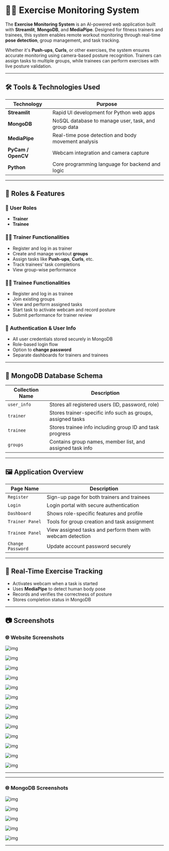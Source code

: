 # 🏋️‍♂️ Exercise Monitoring System

The **Exercise Monitoring System** is an AI-powered web application built with **Streamlit**, **MongoDB**, and **MediaPipe**. Designed for fitness trainers and trainees, this system enables remote workout monitoring through real-time **pose detection**, group management, and task tracking.

Whether it's **Push-ups**, **Curls**, or other exercises, the system ensures accurate monitoring using camera-based posture recognition. Trainers can assign tasks to multiple groups, while trainees can perform exercises with live posture validation.

---

## 🛠️ Tools & Technologies Used

| Technology       | Purpose                                            |
|------------------|----------------------------------------------------|
| **Streamlit**    | Rapid UI development for Python web apps          |
| **MongoDB**      | NoSQL database to manage user, task, and group data|
| **MediaPipe**    | Real-time pose detection and body movement analysis|
| **PyCam / OpenCV**| Webcam integration and camera capture             |
| **Python**       | Core programming language for backend and logic    |

---

## 🔑 Roles & Features

### 👤 **User Roles**

- **Trainer**
- **Trainee**

### 🧑‍🏫 **Trainer Functionalities**
- Register and log in as trainer
- Create and manage workout **groups**
- Assign tasks like **Push-ups**, **Curls**, etc.
- Track trainees’ task completions
- View group-wise performance

### 🧑‍💼 **Trainee Functionalities**
- Register and log in as trainee
- Join existing groups
- View and perform assigned tasks
- Start task to activate webcam and record posture
- Submit performance for trainer review

### 🔐 **Authentication & User Info**
- All user credentials stored securely in MongoDB
- Role-based login flow
- Option to **change password**
- Separate dashboards for trainers and trainees

---

## 🧱 MongoDB Database Schema

| Collection Name | Description                                                       |
|------------------|-------------------------------------------------------------------|
| `user_info`      | Stores all registered users (ID, password, role)                  |
| `trainer`        | Stores trainer-specific info such as groups, assigned tasks       |
| `trainee`        | Stores trainee info including group ID and task progress          |
| `groups`         | Contains group names, member list, and assigned task info         |

---

## 🖼️ Application Overview

| Page Name          | Description                                                  |
|--------------------|--------------------------------------------------------------|
| `Register`         | Sign-up page for both trainers and trainees                  |
| `Login`            | Login portal with secure authentication                      |
| `Dashboard`        | Shows role-specific features and profile                     |
| `Trainer Panel`    | Tools for group creation and task assignment                 |
| `Trainee Panel`    | View assigned tasks and perform them with webcam detection   |
| `Change Password`  | Update account password securely                             |

---

## 🧪 Real-Time Exercise Tracking

- Activates webcam when a task is started
- Uses **MediaPipe** to detect human body pose
- Records and verifies the correctness of posture
- Stores completion status in MongoDB

---

## 📷 Screenshots

### 🌐 Website Screenshots 

![img](https://github.com/Rajkumar-dataanalyst/Exercise_Monitor_System/blob/main/Screenshot-1.png?raw=true)

![img](https://github.com/Rajkumar-dataanalyst/Exercise_Monitor_System/blob/main/Screenshot-2.png?raw=true)

![img](https://github.com/Rajkumar-dataanalyst/Exercise_Monitor_System/blob/main/Screenshot-3.png?raw=true)

![img](https://github.com/Rajkumar-dataanalyst/Exercise_Monitor_System/blob/main/Screenshot-4.png?raw=true)

![img](https://github.com/Rajkumar-dataanalyst/Exercise_Monitor_System/blob/main/Screenshot-5.png?raw=true)

![img](https://github.com/Rajkumar-dataanalyst/Exercise_Monitor_System/blob/main/Screenshot-6.png?raw=true)

![img](https://github.com/Rajkumar-dataanalyst/Exercise_Monitor_System/blob/main/Screenshot-8.png?raw=true)

![img](https://github.com/Rajkumar-dataanalyst/Exercise_Monitor_System/blob/main/Screenshot-9.png?raw=true)

![img](https://github.com/Rajkumar-dataanalyst/Exercise_Monitor_System/blob/main/Screenshot-10.png?raw=true)

![img](https://github.com/Rajkumar-dataanalyst/Exercise_Monitor_System/blob/main/Screenshot-11.png?raw=true)

![img](https://github.com/Rajkumar-dataanalyst/Exercise_Monitor_System/blob/main/Screenshot-12.png?raw=true)

![img](https://github.com/Rajkumar-dataanalyst/Exercise_Monitor_System/blob/main/Screenshot-13.png?raw=true)

![img](https://github.com/Rajkumar-dataanalyst/Exercise_Monitor_System/blob/main/Excercise_Screenshot.png?raw=true)


---


---
### 🌐 MongoDB Screenshots 

![img](https://github.com/Rajkumar-dataanalyst/Exercise_Monitor_System/blob/main/MongoDB_Main_Page.png?raw=true)

![img](https://github.com/Rajkumar-dataanalyst/Exercise_Monitor_System/blob/main/MongoDB_Groups_Page.png?raw=true)

![img](https://github.com/Rajkumar-dataanalyst/Exercise_Monitor_System/blob/main/MongoDB_Trainee_Page.png?raw=true)

![img](https://github.com/Rajkumar-dataanalyst/Exercise_Monitor_System/blob/main/MongoDB_Trainer_page.png?raw=true)

![img](https://github.com/Rajkumar-dataanalyst/Exercise_Monitor_System/blob/main/MongoDB_user_info_Page.png?raw=true)

---
